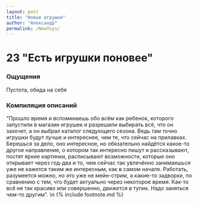 ```yaml
---
layout: post
title: "Новые игрушки"
author: "Александр"
permalink: /NewToys/
---
```


# 23 "Есть игрушки поновее"

### Ощущения
Пустота, обида на себя

### Компиляция описаний
"Прошло время и вспоминаешь обо всём как ребенок, которого запустили в магазин игрушек и разрешили выбирать всё, что он захочет, а он выбрал каталог следующего сезона. Ведь там точно игрушки будут лучше и интереснее, чем те, что сейчас на прилавках. Берешься за дело, оно интересное, но обязательно найдётся какое-то другое направление, о котором так интересно пишут и рассказывают, постят яркие картинки, расписывают возможности, которые оно открывает через год-два и то, чем сейчас так увлечённо занимаешься  уже не кажется таким же интересным, как в самом начале. Работать, разумеется можно, но это уже не мейн-стрим, а какие-то задворки,  по сравнению с тем, что будет актуально через некоторое время. Как-то всё не так красиво или совершенно, движется в тупик. Надо заняться чем-то другим".
\n {% include footnote.md %}
